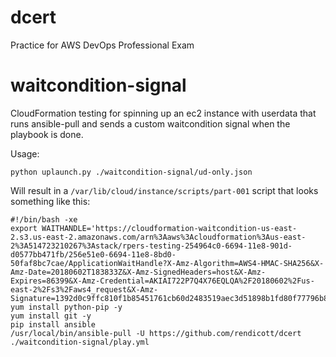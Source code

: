 # dcert
Practice for AWS DevOps Professional Exam

# waitcondition-signal
CloudFormation testing for spinning up an ec2 instance with userdata that runs ansible-pull and sends a custom waitcondition signal when the playbook is done. 

Usage:
```
python uplaunch.py ./waitcondition-signal/ud-only.json
```

Will result in a `/var/lib/cloud/instance/scripts/part-001` script that looks something like this:
```
#!/bin/bash -xe
export WAITHANDLE='https://cloudformation-waitcondition-us-east-2.s3.us-east-2.amazonaws.com/arn%3Aaws%3Acloudformation%3Aus-east-2%3A514723210267%3Astack/rpers-testing-254964c0-6694-11e8-901d-d0577bb471fb/256e51e0-6694-11e8-8bd0-50faf8bc7cae/ApplicationWaitHandle?X-Amz-Algorithm=AWS4-HMAC-SHA256&X-Amz-Date=20180602T183833Z&X-Amz-SignedHeaders=host&X-Amz-Expires=86399&X-Amz-Credential=AKIAI722P7Q4X76EQLQA%2F20180602%2Fus-east-2%2Fs3%2Faws4_request&X-Amz-Signature=1392d0c9ffc810f1b85451761cb60d2483519aec3d51898b1fd80f77796b8cd1'
yum install python-pip -y
yum install git -y
pip install ansible
/usr/local/bin/ansible-pull -U https://github.com/rendicott/dcert ./waitcondition-signal/play.yml
```